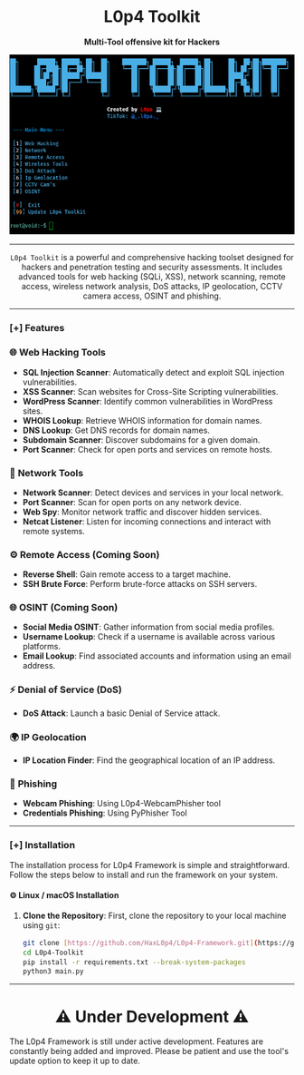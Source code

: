 <h1 align="center"> L0p4 Toolkit </h1>
<p align="center"><b>Multi-Tool offensive kit for Hackers</b></p>
<p align="center">
  <img src="https://github.com/HaxL0p4/L0p4-Framework/blob/main/img/tool.png">
</p>

---

<p align="center">
  <code>L0p4 Toolkit</code> is a powerful and comprehensive hacking toolset designed for hackers and penetration testing and security assessments. It includes advanced tools for web hacking (SQLi, XSS), network scanning, remote access, wireless network analysis, DoS attacks, IP geolocation, CCTV camera access, OSINT and phishing. 
</p>

---

### [+] Features

### 🌐 **Web Hacking Tools**
- **SQL Injection Scanner**: Automatically detect and exploit SQL injection vulnerabilities.
- **XSS Scanner**: Scan websites for Cross-Site Scripting vulnerabilities.
- **WordPress Scanner**: Identify common vulnerabilities in WordPress sites.
- **WHOIS Lookup**: Retrieve WHOIS information for domain names.
- **DNS Lookup**: Get DNS records for domain names.
- **Subdomain Scanner**: Discover subdomains for a given domain.
- **Port Scanner**: Check for open ports and services on remote hosts.

### 📡 **Network Tools**
- **Network Scanner**: Detect devices and services in your local network.
- **Port Scanner**: Scan for open ports on any network device.
- **Web Spy**: Monitor network traffic and discover hidden services.
- **Netcat Listener**: Listen for incoming connections and interact with remote systems.

### ⚙️ **Remote Access (Coming Soon)**
- **Reverse Shell**: Gain remote access to a target machine.
- **SSH Brute Force**: Perform brute-force attacks on SSH servers.

### 🌐 **OSINT (Coming Soon)**
- **Social Media OSINT**: Gather information from social media profiles.
- **Username Lookup**: Check if a username is available across various platforms.
- **Email Lookup**: Find associated accounts and information using an email address.

### ⚡ **Denial of Service (DoS)**
- **DoS Attack**: Launch a basic Denial of Service attack.

### 🌍 **IP Geolocation**
- **IP Location Finder**: Find the geographical location of an IP address.

### 🥷 **Phishing**
 - **Webcam Phishing**: Using L0p4-WebcamPhisher tool
 - **Credentials Phishing**: Using PyPhisher Tool


---
### [+] Installation

The installation process for L0p4 Framework is simple and straightforward. Follow the steps below to install and run the framework on your system.

#### ⚙️ **Linux / macOS Installation**

1. **Clone the Repository**:
   First, clone the repository to your local machine using `git`:

   ```bash
   git clone [https://github.com/HaxL0p4/L0p4-Framework.git](https://github.com/HaxL0p4/L0p4-Toolkit.git)
   cd L0p4-Toolkit
   pip install -r requirements.txt --break-system-packages
   python3 main.py

---

<h1 align="center">⚠️ Under Development ⚠️</h1>

The L0p4 Framework is still under active development. Features are constantly being added and improved. Please be patient and use the tool's update option to keep it up to date.

